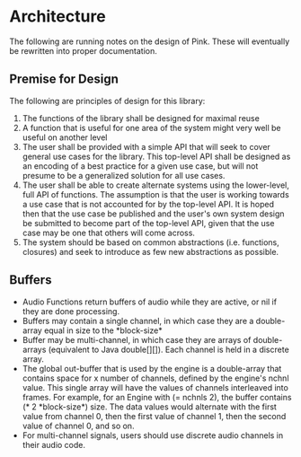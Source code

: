 # Architecture 

The following are running notes on the design of Pink. These will eventually be rewritten into proper documentation.

## Premise for Design

The following are principles of design for this library:

1. The functions of the library shall be designed for maximal reuse
2. A function that is useful for one area of the system might very well be useful on another level
3. The user shall be provided with a simple API that will seek to cover general use cases for the library. This top-level API shall be designed as an encoding of a best practice for a given use case, but will not presume to be a generalized solution for all use cases.
4. The user shall be able to create alternate systems using the lower-level, full API of functions. The assumption is that the user is working towards a use case that is not accounted for by the top-level API. It is hoped then that the use case be published and the user's own system design be submitted to become part of the top-level API, given that the use case may be one that others will come across.
5. The system should be based on common abstractions (i.e. functions, closures) and seek to introduce as few new abstractions as possible.

## Buffers

* Audio Functions return buffers of audio while they are active, or nil if they are done processing. 
* Buffers may contain a single channel, in which case they are a double-array equal in size to the \*block-size\*
* Buffer may be multi-channel, in which case they are arrays of double-arrays (equivalent to Java double[][]). Each channel is held in a discrete array.
* The global out-buffer that is used by the engine is a double-array that contains space for x number of channels, defined by the engine's nchnl value.  This single array will have the values of channels interleaved into frames. For example, for an Engine with (= nchnls 2), the buffer contains (\* 2 \*block-size\*) size. The data values would alternate with the first value from channel 0, then the first value of channel 1, then the second value of channel 0, and so on.  
* For multi-channel signals, users should use discrete audio channels in their audio code.  
